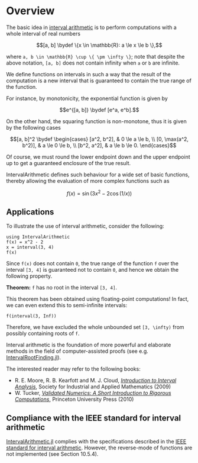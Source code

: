 # Overview

The basic idea in [interval arithmetic](https://en.wikipedia.org/wiki/Interval_arithmetic) is to perform computations with a whole interval of real numbers

```math
[a, b] \bydef \{x \in \mathbb{R}: a \le x \le b \},
```

where ``a, b \in \mathbb{R} \cup \{ \pm \infty \}``; note that despite the above notation, ``[a, b]`` does not contain infinity when ``a`` or ``b`` are infinite.

We define functions on intervals in such a way that the result of the computation is a new interval that is guaranteed to contain the true range of the function.

For instance, by monotonicity, the exponential function is given by

```math
e^{[a, b]} \bydef [e^a, e^b].
```

On the other hand, the squaring function is non-monotone, thus it is given by the following cases

```math
[a, b]^2 \bydef
\begin{cases}
[a^2, b^2], &  0 \le a \le b, \\
[0, \max(a^2, b^2)], & a \le 0 \le b, \\
[b^2, a^2], & a \le b \le 0.
\end{cases}
```

Of course, we must round the lower endpoint down and the upper endpoint up to get a guaranteed enclosure of the true result.

IntervalArithmetic defines such behaviour for a wide set of basic functions, thereby allowing the evaluation of more complex functions such as

```math
f(x) = \sin(3x^2 - 2 \cos(1/x))
```



## Applications

To illustrate the use of interval arithmetic, consider the following:

```@repl intro
using IntervalArithmetic
f(x) = x^2 - 2
x = interval(3, 4)
f(x)
```

Since `f(x)` does not contain `0`, the true range of the function ``f`` over the interval ``[3, 4]`` is guaranteed not to contain ``0``, and hence we obtain the following property.

**Theorem:** ``f`` has no root in the interval ``[3, 4]``.

This theorem has been obtained using floating-point computations! In fact, we can even extend this to semi-infinite intervals:

```@repl intro
f(interval(3, Inf))
```

Therefore, we have excluded the whole unbounded set ``[3, \infty)`` from possibly containing roots of ``f``.

Interval arithmetic is the foundation of more powerful and elaborate methods in the field of computer-assisted proofs (see e.g. [IntervalRootFinding.jl](https://juliaintervals.github.io/IntervalRootFinding.jl)).

The interested reader may refer to the following books:
- R. E. Moore, R. B. Kearfott and M. J. Cloud, [*Introduction to Interval Analysis*](https://doi.org/10.1137/1.9780898717716), Society for Industrial and Applied Mathematics (2009)
- W. Tucker, [*Validated Numerics: A Short Introduction to Rigorous Computations*](https://press.princeton.edu/books/hardcover/9780691147819/validated-numerics), Princeton University Press (2010)



## Compliance with the IEEE standard for interval arithmetic

[IntervalArithmetic.jl](https://juliaintervals.github.io/IntervalArithmetic.jl) complies with the specifications described in the [IEEE standard for interval arithmetic](https://ieeexplore.ieee.org/document/7140721).
However, the reverse-mode of functions are not implemented (see Section 10.5.4).
